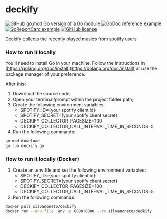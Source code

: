 # deckify

[![GitHub go.mod Go version of a Go module](https://img.shields.io/github/go-mod/go-version/silvanoneto/go-learning.svg)](https://github.com/silvanoneto/deckify)
[![GoDoc reference example](https://img.shields.io/badge/godoc-reference-blue.svg)](https://pkg.go.dev/github.com/silvanoneto/deckify)
[![GoReportCard example](https://goreportcard.com/badge/github.com/silvanoneto/deckify)](https://goreportcard.com/report/github.com/silvanoneto/deckify)
[![GitHub license](https://img.shields.io/github/license/silvanoneto/deckify.svg)](https://github.com/silvanoneto/deckify/main/LICENSE)

Deckify collects the recently played musics from spotify users

### How to run it locally

You'll need to install Go in your machine. Follow the instructions in [https://golang.org/doc/install](https://golang.org/doc/install) or use the package manager of your preference.

After this:
1. Download the source code;
2. Open your terminal/prompt within the project folder path;
3. Create the following environment variables:
    - SPOTIFY_ID={your spotify client id}
    - SPOTIFY_SECRET={your spotify client secret}
    - DECKIFY_COLLECTOR_PAGESIZE=100
    - DECKIFY_COLLECTOR_CALL_INTERVAL_TIME_IN_SECONDS=5
3. Run the following commands:
```sh
go mod download
go run deckify.go
```

### How to run it locally (Docker)

1. Create an .env file and set the following environment variables:
    - SPOTIFY_ID={your spotify client id}
    - SPOTIFY_SECRET={your spotify client secret}
    - DECKIFY_COLLECTOR_PAGESIZE=100
    - DECKIFY_COLLECTOR_CALL_INTERVAL_TIME_IN_SECONDS=5
2. Run the following commands:
```sh
docker pull silvanoneto/deckify
docker run --env-file .env -p 8080:8080 --rm silvanoneto/deckify
```
